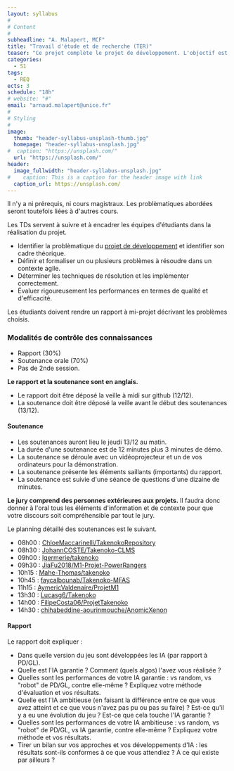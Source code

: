 ```yaml
---
layout: syllabus
#
# Content
#
subheadline: "A. Malapert, MCF"
title: "Travail d'étude et de recherche (TER)"
teaser: "Ce projet complète le projet de développement. L'objectif est de comprendre, formaliser, analyser, et répondre aux besoins du logiciel en termes de structures de données, d'algorithmes, d'aide à la décision, ou même d'intelligence artificielle."
categories:
  - S1
tags:
  - REQ
ects: 3
schedule: "18h"
# website: "#"
email: "arnaud.malapert@unice.fr"
#
# Styling
#
image:
  thumb: "header-syllabus-unsplash-thumb.jpg"
  homepage: "header-syllabus-unsplash.jpg"
#  caption: "https://unsplash.com/"
  url: "https://unsplash.com/"
header:
  image_fullwidth: "header-syllabus-unsplash.jpg"
#    caption: This is a caption for the header image with link
  caption_url: https://unsplash.com/  
---
```



Il n'y a ni prérequis, ni cours magistraux.
Les problèmatiques abordées seront toutefois liées à d'autres cours.

 
Les TDs servent à suivre et à encadrer les équipes d'étudiants dans la réalisation du projet.
 - Identifier la problèmatique du [projet de développement](../projet-developpement/) et identifier son cadre théorique.
 - Définir et formaliser un ou plusieurs problèmes à résoudre dans un contexte agile.
 - Déterminer les techniques de résolution et les implémenter correctement.
 - Évaluer rigoureusement les performances en termes de qualité et d'efficacité.

Les étudiants doivent rendre un rapport à mi-projet décrivant les problèmes choisis.

### Modalités de contrôle des connaissances ###

 - Rapport (30%)
 - Soutenance orale (70%) 
 - Pas de 2nde session.

**Le rapport et la soutenance sont en anglais.**
- Le rapport doit être déposé la veille à midi sur github (12/12).
- La soutenance doit être déposé la veille avant le début des soutenances (13/12).

#### Soutenance ####

- Les soutenances auront lieu le jeudi 13/12 au matin.
- La durée d'une soutenance est de 12 minutes plus 3 minutes de démo.
- La soutenance se déroule avec un vidéoprojecteur et un de vos ordinateurs pour la démonstration.
- La soutenance présente les éléments saillants (importants) du rapport.
- La soutenance est suivie d'une séance de questions d'une dizaine de minutes.

**Le jury comprend des personnes extérieures aux projets.**
Il faudra donc donner à l'oral tous les éléments d'information et de contexte pour que votre discours soit compréhensible par tout le jury.

Le planning détaillé des soutenances est le suivant.

- 08h00 : [ChloeMaccarinelli/TakenokoRepository](https://github.com/ChloeMaccarinelli/TakenokoRepository)
- 08h30 : [JohannCOSTE/Takenoko-CLMS](https://github.com/JohannCOSTE/Takenoko-CLMS)
- 09h00 : [lgermerie/takenoko](https://github.com/lgermerie/takenoko)
- 09h30 : [JiaFu2018/M1-Projet-PowerRangers](https://github.com/JiaFu2018/M1-Projet-PowerRangers)
- 10h15 : [Mahe-Thomas/takenoko](https://github.com/Mahe-Thomas/takenoko)
- 10h45 : [faycalbounab/Takenoko-MFAS](https://github.com/faycalbounab/Takenoko-MFAS)
- 11h15 : [AymericValdenaire/ProjetM1](https://github.com/AymericValdenaire/ProjetM1)
- 13h30 : [Lucasg6/Takenoko](https://github.com/Lucasg6/Takenoko)
- 14h00 : [FilipeCosta06/ProjetTakenoko](https://github.com/FilipeCosta06/ProjetTakenoko)
- 14h30 : [chihabeddine-aourinmouche/AnomicXenon](https://github.com/chihabeddine-aourinmouche/AnomicXenon)




#### Rapport ####

Le rapport doit expliquer :

- Dans quelle version du jeu sont développées les IA (par rapport à PD/GL).
- Quelle est l'IA garantie ? Comment (quels algos) l'avez vous réalisée ?
- Quelles sont les performances de votre IA garantie : vs random, vs "robot" de PD/GL, contre elle-même ? Expliquez votre méthode d'évaluation et vos résultats.
- Quelle est l'IA ambitieuse (en faisant la différence entre ce que vous avez atteint et ce que vous n'avez pas pu ou pas su faire) ? Est-ce qu'il y a eu une évolution du jeu ? Est-ce que cela touche l'IA garantie ?
- Quelles sont les performances de votre IA ambitieuse : vs random, vs "robot" de PD/GL, vs IA garantie, contre elle-même ? Expliquez votre méthode et vos résultats.
- Tirer un bilan sur vos approches et vos développements d'IA : les résultats sont-ils conformes à ce que vous attendiez ? À ce qui existe par ailleurs ?






